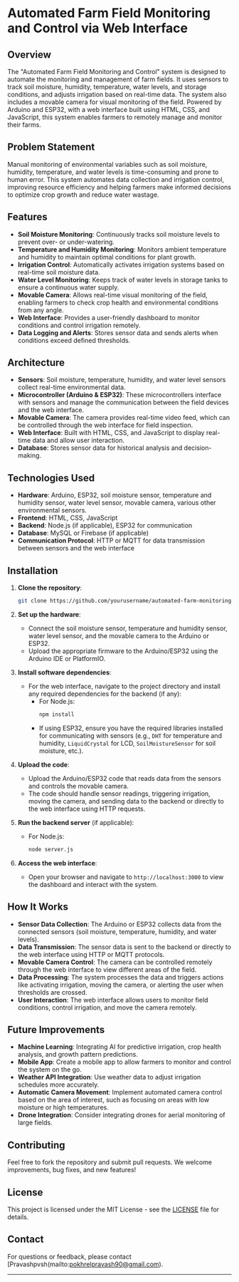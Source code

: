 
# Automated Farm Field Monitoring and Control via Web Interface

## Overview
The "Automated Farm Field Monitoring and Control" system is designed to automate the monitoring and management of farm fields. It uses sensors to track soil moisture, humidity, temperature, water levels, and storage conditions, and adjusts irrigation based on real-time data. The system also includes a movable camera for visual monitoring of the field. Powered by Arduino and ESP32, with a web interface built using HTML, CSS, and JavaScript, this system enables farmers to remotely manage and monitor their farms.

## Problem Statement
Manual monitoring of environmental variables such as soil moisture, humidity, temperature, and water levels is time-consuming and prone to human error. This system automates data collection and irrigation control, improving resource efficiency and helping farmers make informed decisions to optimize crop growth and reduce water wastage.

## Features
- **Soil Moisture Monitoring**: Continuously tracks soil moisture levels to prevent over- or under-watering.
- **Temperature and Humidity Monitoring**: Monitors ambient temperature and humidity to maintain optimal conditions for plant growth.
- **Irrigation Control**: Automatically activates irrigation systems based on real-time soil moisture data.
- **Water Level Monitoring**: Keeps track of water levels in storage tanks to ensure a continuous water supply.
- **Movable Camera**: Allows real-time visual monitoring of the field, enabling farmers to check crop health and environmental conditions from any angle.
- **Web Interface**: Provides a user-friendly dashboard to monitor conditions and control irrigation remotely.
- **Data Logging and Alerts**: Stores sensor data and sends alerts when conditions exceed defined thresholds.

## Architecture
- **Sensors**: Soil moisture, temperature, humidity, and water level sensors collect real-time environmental data.
- **Microcontroller (Arduino & ESP32)**: These microcontrollers interface with sensors and manage the communication between the field devices and the web interface.
- **Movable Camera**: The camera provides real-time video feed, which can be controlled through the web interface for field inspection.
- **Web Interface**: Built with HTML, CSS, and JavaScript to display real-time data and allow user interaction.
- **Database**: Stores sensor data for historical analysis and decision-making.

## Technologies Used
- **Hardware**: Arduino, ESP32, soil moisture sensor, temperature and humidity sensor, water level sensor, movable camera, various other environmental sensors.
- **Frontend**: HTML, CSS, JavaScript
- **Backend**: Node.js (if applicable), ESP32 for communication
- **Database**: MySQL or Firebase (if applicable)
- **Communication Protocol**: HTTP or MQTT for data transmission between sensors and the web interface

## Installation

1. **Clone the repository**:
   ```bash
   git clone https://github.com/yourusername/automated-farm-monitoring.git
   ```

2. **Set up the hardware**:
   - Connect the soil moisture sensor, temperature and humidity sensor, water level sensor, and the movable camera to the Arduino or ESP32.
   - Upload the appropriate firmware to the Arduino/ESP32 using the Arduino IDE or PlatformIO.

3. **Install software dependencies**:
   - For the web interface, navigate to the project directory and install any required dependencies for the backend (if any):
     - For Node.js:
       ```bash
       npm install
       ```
     - If using ESP32, ensure you have the required libraries installed for communicating with sensors (e.g., `DHT` for temperature and humidity, `LiquidCrystal` for LCD, `SoilMoistureSensor` for soil moisture, etc.).

4. **Upload the code**:
   - Upload the Arduino/ESP32 code that reads data from the sensors and controls the movable camera.
   - The code should handle sensor readings, triggering irrigation, moving the camera, and sending data to the backend or directly to the web interface using HTTP requests.

5. **Run the backend server** (if applicable):
   - For Node.js:
     ```bash
     node server.js
     ```
 

6. **Access the web interface**:
   - Open your browser and navigate to `http://localhost:3000` to view the dashboard and interact with the system.

## How It Works
- **Sensor Data Collection**: The Arduino or ESP32 collects data from the connected sensors (soil moisture, temperature, humidity, and water levels).
- **Data Transmission**: The sensor data is sent to the backend or directly to the web interface using HTTP or MQTT protocols.
- **Movable Camera Control**: The camera can be controlled remotely through the web interface to view different areas of the field.
- **Data Processing**: The system processes the data and triggers actions like activating irrigation, moving the camera, or alerting the user when thresholds are crossed.
- **User Interaction**: The web interface allows users to monitor field conditions, control irrigation, and move the camera remotely.

## Future Improvements
- **Machine Learning**: Integrating AI for predictive irrigation, crop health analysis, and growth pattern predictions.
- **Mobile App**: Create a mobile app to allow farmers to monitor and control the system on the go.
- **Weather API Integration**: Use weather data to adjust irrigation schedules more accurately.
- **Automatic Camera Movement**: Implement automated camera control based on the area of interest, such as focusing on areas with low moisture or high temperatures.
- **Drone Integration**: Consider integrating drones for aerial monitoring of large fields.

## Contributing
Feel free to fork the repository and submit pull requests. We welcome improvements, bug fixes, and new features!

## License
This project is licensed under the MIT License - see the [LICENSE](LICENSE) file for details.

## Contact
For questions or feedback, please contact [Pravashpvsh(mailto:pokhrelpravash90@gmail.com).

---
